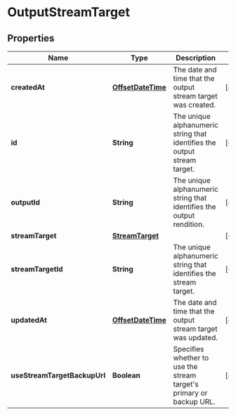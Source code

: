 
# OutputStreamTarget

## Properties
Name | Type | Description | Notes
------------ | ------------- | ------------- | -------------
**createdAt** | [**OffsetDateTime**](OffsetDateTime.md) | The date and time that the output stream target was created. |  [optional]
**id** | **String** | The unique alphanumeric string that identifies the output stream target. |  [optional]
**outputId** | **String** | The unique alphanumeric string that identifies the output rendition. |  [optional]
**streamTarget** | [**StreamTarget**](StreamTarget.md) |  |  [optional]
**streamTargetId** | **String** | The unique alphanumeric string that identifies the stream target. |  [optional]
**updatedAt** | [**OffsetDateTime**](OffsetDateTime.md) | The date and time that the output stream target was updated. |  [optional]
**useStreamTargetBackupUrl** | **Boolean** | Specifies whether to use the stream target&#39;s primary or backup URL. |  [optional]



